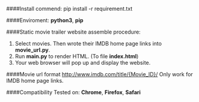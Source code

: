 ####Install commend:
	pip install -r requirement.txt

####Enviroment:
__python3__, __pip__

####Static movie trailer website assemble procedure:
1.  Select movies. Then wrote their IMDB home page links into __movie_url.py__.
2.  Run __main.py__ to render HTML. (To file __index.html__)
4.  Your web browser will pop up and display the website.

####Movie url format
	http://www.imdb.com/title/{Movie_ID}/
Only work for IMDB home page links.

####Compatibility
Tested on: __Chrome__, __Firefox__, __Safari__
